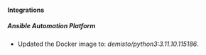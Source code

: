 
#### Integrations

##### Ansible Automation Platform
- Updated the Docker image to: *demisto/python3:3.11.10.115186*.



